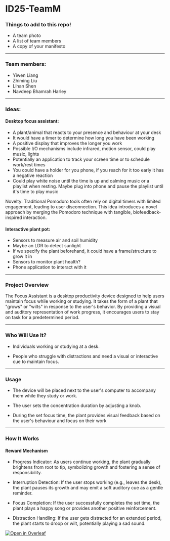 # ID25-TeamM

### Things to add to this repo!
- A team photo
- A list of team members
- A copy of your manifesto
----

### Team members:
- Yiwen Liang
- Zhiming Liu
- Lihan Shen
- Navdeep Bhamrah Harley

----

### Ideas:

#### Desktop focus assistant:
- A plant/animal that reacts to your presence and behaviour at your desk
- It would have a timer to determine how long you have been working
- A positive display that improves the longer you work
- Possible I/O mechanisms include infrared, motion sensor, could play music, lights
- Potentially an application to track your screen time or to schedule work/rest times
- You could have a holder for you phone, if you reach for it too early it has a negative reaction
- Could play white noise until the time is up and calming music or a playlist when resting. Maybe plug into phone and pause the playlist until it's time to play music

Novelty: Traditional Pomodoro tools often rely on digital timers with limited engagement, leading to user disconnection. 
This idea introduces a novel approach by merging the Pomodoro technique with tangible, biofeedback-inspired interaction.

#### Interactive plant pot:
- Sensors to measure air and soil humidity
- Maybe an LDR to detect sunlight
- If we specify the plant beforehand, it could have a frame/structure to grow it in
- Sensors to monitor plant health?
- Phone application to interact with it
----
### Project Overview

The Focus Assistant is a desktop productivity device designed to help users maintain focus while working or studying. It takes the form of a plant that "grows" or "wilts" in response to the user's behavior. By providing a visual and auditory representation of work progress, it encourages users to stay on task for a predetermined period.

----
### Who Will Use It?

- Individuals working or studying at a desk.

- People who struggle with distractions and need a visual or interactive cue to maintain focus.

----
### Usage

- The device will be placed next to the user's computer to accompany them while they study or work.

- The user sets the concentration duration by adjusting a knob.

- During the set focus time, the plant provides visual feedback based on the user's behaviour and focus on their work

----
### How It Works

#### Reward Mechanism

- Progress Indicator: As users continue working, the plant gradually brightens from root to tip, symbolizing growth and fostering a sense of responsibility.

- Interruption Detection: If the user stops working (e.g., leaves the desk), the plant pauses its growth and may emit a soft auditory cue as a gentle reminder.

- Focus Completion: If the user successfully completes the set time, the plant plays a happy song or provides another positive reinforcement.

- Distraction Handling: If the user gets distracted for an extended period, the plant starts to droop or wilt, potentially playing a sad sound.

[![Open in Overleaf](https://img.shields.io/badge/Open%20in-Overleaf-brightgreen)](https://www.overleaf.com/project/679ca6cbb84d88e2628a302c)



